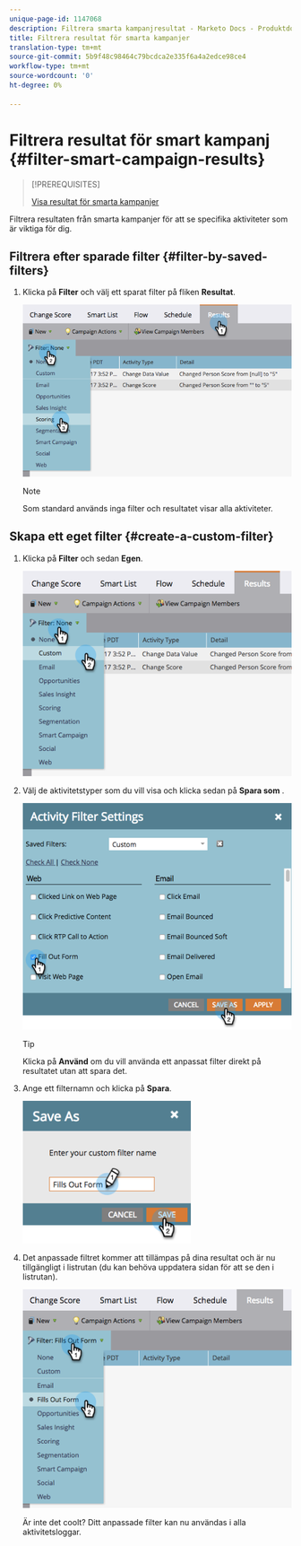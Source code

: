 ```yaml
---
unique-page-id: 1147068
description: Filtrera smarta kampanjresultat - Marketo Docs - Produktdokumentation
title: Filtrera resultat för smarta kampanjer
translation-type: tm+mt
source-git-commit: 5b9f48c98464c79bcdca2e335f6a4a2edce98ce4
workflow-type: tm+mt
source-wordcount: '0'
ht-degree: 0%

---
```



# Filtrera resultat för smart kampanj {#filter-smart-campaign-results}

>[!PREREQUISITES]
>
>[Visa resultat för smarta kampanjer](/help/marketo/product-docs/core-marketo-concepts/smart-campaigns/smart-campaign-data/view-smart-campaign-results.md)

Filtrera resultaten från smarta kampanjer för att se specifika aktiviteter som är viktiga för dig.

## Filtrera efter sparade filter {#filter-by-saved-filters}

1. Klicka på **Filter** och välj ett sparat filter på fliken **Resultat**.

   ![](assets/resultsfilter-hands.png)

   >[!NOTE]
   >
   >Som standard används inga filter och resultatet visar alla aktiviteter.

## Skapa ett eget filter {#create-a-custom-filter}

1. Klicka på **Filter** och sedan **Egen**.

   ![](assets/filterscustom-hands.png)

1. Välj de aktivitetstyper som du vill visa och klicka sedan på **Spara som** .

   ![](assets/activityfiltersettings-hands.png)

   >[!TIP]
   >
   >Klicka på **Använd** om du vill använda ett anpassat filter direkt på resultatet utan att spara det.

1. Ange ett filternamn och klicka på **Spara**.

   ![](assets/saveasfilter-hands.png)

1. Det anpassade filtret kommer att tillämpas på dina resultat och är nu tillgängligt i listrutan (du kan behöva uppdatera sidan för att se den i listrutan).

   ![](assets/customfilter-hands.png)

   Är inte det coolt? Ditt anpassade filter kan nu användas i alla aktivitetsloggar.
